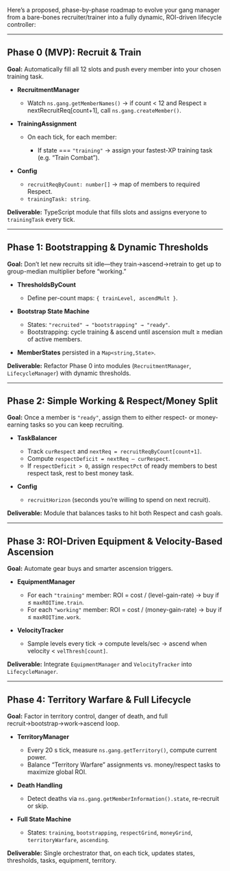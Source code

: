 Here’s a proposed, phase-by-phase roadmap to evolve your gang manager from a bare-bones recruiter/trainer into a fully dynamic, ROI-driven lifecycle controller:

---

## **Phase 0 (MVP): Recruit & Train**

**Goal:** Automatically fill all 12 slots and push every member into your chosen training task.

* **RecruitmentManager**

  * Watch `ns.gang.getMemberNames()` → if count < 12 and Respect ≥ nextRecruitReq\[count+1], call `ns.gang.createMember()`.
* **TrainingAssignment**

  * On each tick, for each member:

    * If state === `"training"` → assign your fastest-XP training task (e.g. “Train Combat”).
* **Config**

  * `recruitReqByCount: number[]` → map of members to required Respect.
  * `trainingTask: string`.

**Deliverable:** TypeScript module that fills slots and assigns everyone to `trainingTask` every tick.

---

## **Phase 1: Bootstrapping & Dynamic Thresholds**

**Goal:** Don’t let new recruits sit idle—they train→ascend→retrain to get up to group-median multiplier before “working.”

* **ThresholdsByCount**

  * Define per-count maps: `{ trainLevel, ascendMult }`.
* **Bootstrap State Machine**

  * States: `"recruited" → "bootstrapping" → "ready"`.
  * Bootstrapping: cycle training & ascend until ascension mult ≥ median of active members.
* **MemberStates** persisted in a `Map<string,State>`.

**Deliverable:** Refactor Phase 0 into modules (`RecruitmentManager`, `LifecycleManager`) with dynamic thresholds.

---

## **Phase 2: Simple Working & Respect/Money Split**

**Goal:** Once a member is `"ready"`, assign them to either respect- or money-earning tasks so you can keep recruiting.

* **TaskBalancer**

  * Track `curRespect` and `nextReq = recruitReqByCount[count+1]`.
  * Compute `respectDeficit = nextReq – curRespect`.
  * If `respectDeficit > 0`, assign `respectPct` of ready members to best respect task, rest to best money task.
* **Config**

  * `recruitHorizon` (seconds you’re willing to spend on next recruit).

**Deliverable:** Module that balances tasks to hit both Respect and cash goals.

---

## **Phase 3: ROI-Driven Equipment & Velocity-Based Ascension**

**Goal:** Automate gear buys and smarter ascension triggers.

* **EquipmentManager**

  * For each `"training"` member: ROI = cost / (level-gain-rate) → buy if ≤ `maxROITime.train`.
  * For each `"working"` member: ROI = cost / (money-gain-rate) → buy if ≤ `maxROITime.work`.
* **VelocityTracker**

  * Sample levels every tick → compute levels/sec → ascend when velocity < `velThresh[count]`.

**Deliverable:** Integrate `EquipmentManager` and `VelocityTracker` into `LifecycleManager`.

---

## **Phase 4: Territory Warfare & Full Lifecycle**

**Goal:** Factor in territory control, danger of death, and full recruit→bootstrap→work→ascend loop.

* **TerritoryManager**

  * Every 20 s tick, measure `ns.gang.getTerritory()`, compute current power.
  * Balance “Territory Warfare” assignments vs. money/respect tasks to maximize global ROI.
* **Death Handling**

  * Detect deaths via `ns.gang.getMemberInformation().state`, re-recruit or skip.
* **Full State Machine**

  * States: `training`, `bootstrapping`, `respectGrind`, `moneyGrind`, `territoryWarfare`, `ascending`.

**Deliverable:** Single orchestrator that, on each tick, updates states, thresholds, tasks, equipment, territory.
